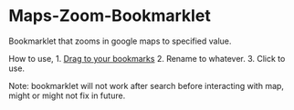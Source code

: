 # Maps-Zoom-Bookmarklet
Bookmarklet that zooms in google maps to specified value.

How to use,
    1. [Drag to your bookmarks](```javascript:alert(1);```)
    2. Rename to whatever.
    3. Click to use.

Note: bookmarklet will not work after search before interacting with map, might or might not fix in future.
